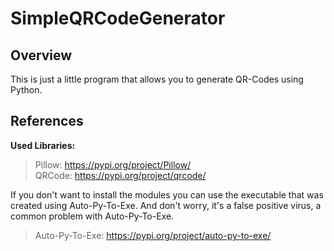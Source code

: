 # SimpleQRCodeGenerator

## Overview
This is just a little program that allows you to generate QR-Codes using Python.

## References
**Used Libraries:**
>Pillow: https://pypi.org/project/Pillow/  
>QRCode: https://pypi.org/project/qrcode/

If you don't want to install the modules you can use the executable that was created
using Auto-Py-To-Exe. And don't worry, it's a false positive virus, a common problem with
Auto-Py-To-Exe.
>Auto-Py-To-Exe: https://pypi.org/project/auto-py-to-exe/
